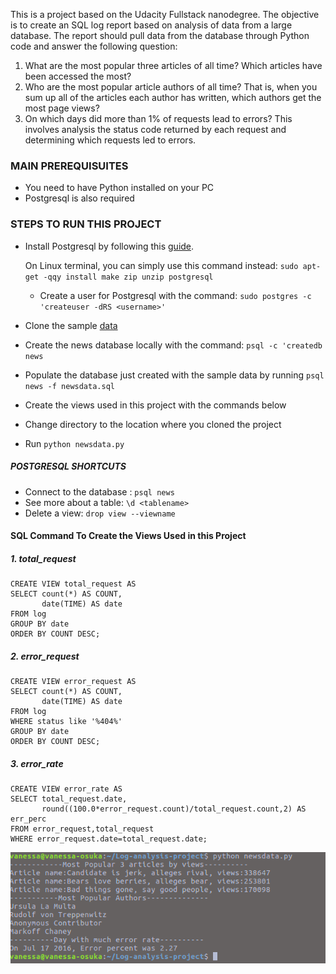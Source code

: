 This is a project based on the Udacity Fullstack nanodegree. 
The objective is to create an SQL log report based on analysis of data from a large database.
The report should pull data from the database through Python code and answer the following question:

1. What are the most popular three articles of all time? Which articles have been accessed the most? 
2. Who are the most popular article authors of all time? That is, when you sum up all of the articles each author has written, which authors get the most page views?
3. On which days did more than 1% of requests lead to errors? This involves analysis the status code returned by each request and determining which requests led to errors.




### MAIN PREREQUISUITES
* You need to have Python installed on your PC
* Postgresql is also required

### STEPS TO RUN THIS PROJECT
* Install Postgresql by following this [guide](https://www.postgresql.org/docs/9.2/static/installation.html).

  On Linux terminal, you can simply use this command instead: ```sudo apt-get -qqy install make zip unzip postgresql```
  * Create a user for Postgresql with the command: ```sudo postgres -c 'createuser -dRS <username>'```
* Clone the sample [data](https://github.com/udacity/fullstack-nanodegree-vm)
* Create the news database locally with the command: ```psql -c 'createdb news ```
* Populate the database just created with the sample data by running ```psql news -f newsdata.sql```
* Create the views used in this project with the commands below
* Change directory to the location where you cloned the project
* Run ```python newsdata.py```
  
##### POSTGRESQL SHORTCUTS
* Connect to the database : ```psql news```
* See more about a table: ```\d <tablename>```
* Delete a view: ```drop view --viewname```

#### SQL Command To Create the Views Used in this Project

##### 1. total_request

```
CREATE VIEW total_request AS
SELECT count(*) AS COUNT,
       date(TIME) AS date
FROM log
GROUP BY date
ORDER BY COUNT DESC; 
```

##### 2. error_request
```
CREATE VIEW error_request AS
SELECT count(*) AS COUNT,
       date(TIME) AS date
FROM log
WHERE status like '%404%'
GROUP BY date
ORDER BY COUNT DESC;
```
##### 3. error_rate
```
CREATE VIEW error_rate AS
SELECT total_request.date,
       round((100.0*error_request.count)/total_request.count,2) AS err_perc
FROM error_request,total_request
WHERE error_request.date=total_request.date;
```
![alt text](https://github.com/Ijebusoma/data-analysis/blob/master/logresult.png)
